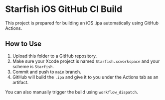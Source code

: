 # Starfish iOS GitHub CI Build

This project is prepared for building an iOS .ipa automatically using GitHub Actions.

## How to Use

1. Upload this folder to a GitHub repository.
2. Make sure your Xcode project is named `Starfish.xcworkspace` and your scheme is `Starfish`.
3. Commit and push to `main` branch.
4. GitHub will build the `.ipa` and give it to you under the Actions tab as an artifact.

You can also manually trigger the build using `workflow_dispatch`.

